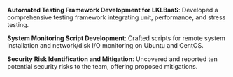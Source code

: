 **Automated Testing Framework Development for LKLBaaS**: Developed a comprehensive testing framework
integrating unit, performance, and stress testing.

**System Monitoring Script Development**: Crafted scripts for remote system installation and network/disk I/O
monitoring on Ubuntu and CentOS.

**Security Risk Identification and Mitigation**: Uncovered and reported ten potential security risks to the team,
offering proposed mitigations.